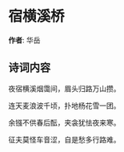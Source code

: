 # 宿横溪桥

**作者**: 华岳

## 诗词内容

夜宿横溪烟霭间，眉头归路万山攒。

连天麦浪波千顷，扑地杨花雪一团。

余镪不供春后酝，夹衾犹怯夜来寒。

征夫莫怪车音涩，自是愁多行路难。

